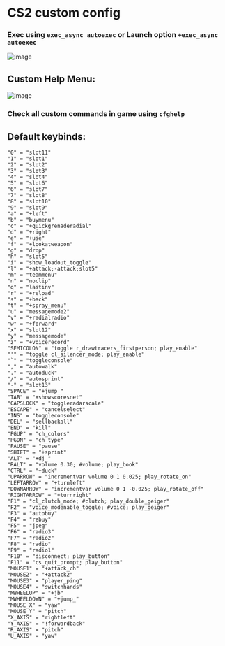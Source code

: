 # CS2 custom config
### Exec using `exec_async autoexec` or Launch option `+exec_async autoexec`
![image](https://github.com/Lund1337/CS2-cfg/assets/59971256/fd0af2d0-c017-49e9-9280-10a11a4aae7d)
## Custom Help Menu:
![image](https://github.com/Lund1337/CS2-cfg/assets/59971256/4fa32133-0c4b-474b-9522-2defc306cd93)
### Check all custom commands in game using `cfghelp`
## Default keybinds:
```
"0" = "slot11"
"1" = "slot1"
"2" = "slot2"
"3" = "slot3"
"4" = "slot4"
"5" = "slot6"
"6" = "slot7"
"7" = "slot8"
"8" = "slot10"
"9" = "slot9"
"a" = "+left"
"b" = "buymenu"
"c" = "+quickgrenaderadial"
"d" = "+right"
"e" = "+use"
"f" = "+lookatweapon"
"g" = "drop"
"h" = "slot5"
"i" = "show_loadout_toggle"
"l" = "+attack;-attack;slot5"
"m" = "teammenu"
"n" = "noclip"
"q" = "lastinv"
"r" = "+reload"
"s" = "+back"
"t" = "+spray_menu"
"u" = "messagemode2"
"v" = "+radialradio"
"w" = "+forward"
"x" = "slot12"
"y" = "messagemode"
"z" = "+voicerecord"
"SEMICOLON" = "toggle r_drawtracers_firstperson; play_enable"
"'" = "toggle cl_silencer_mode; play_enable"
"`" = "toggleconsole"
"," = "autowalk"
"." = "autoduck"
"/" = "autosprint"
"-" = "slot13"
"SPACE" = "+jump_"
"TAB" = "+showscoresnet"
"CAPSLOCK" = "toggleradarscale"
"ESCAPE" = "cancelselect"
"INS" = "toggleconsole"
"DEL" = "sellbackall"
"END" = "kill"
"PGUP" = "ch_colors"
"PGDN" = "ch_type"
"PAUSE" = "pause"
"SHIFT" = "+sprint"
"ALT" = "+dj_"
"RALT" = "volume 0.30; #volume; play_book"
"CTRL" = "+duck"
"UPARROW" = "incrementvar volume 0 1 0.025; play_rotate_on"
"LEFTARROW" = "+turnleft"
"DOWNARROW" = "incrementvar volume 0 1 -0.025; play_rotate_off"
"RIGHTARROW" = "+turnright"
"F1" = "cl_clutch_mode; #clutch; play_double_geiger"
"F2" = "voice_modenable_toggle; #voice; play_geiger"
"F3" = "autobuy"
"F4" = "rebuy"
"F5" = "jpeg"
"F6" = "radio3"
"F7" = "radio2"
"F8" = "radio"
"F9" = "radio1"
"F10" = "disconnect; play_button"
"F11" = "cs_quit_prompt; play_button"
"MOUSE1" = "+attack_ch"
"MOUSE2" = "+attack2"
"MOUSE3" = "player_ping"
"MOUSE4" = "switchhands"
"MWHEELUP" = "+jb"
"MWHEELDOWN" = "+jump_"
"MOUSE_X" = "yaw"
"MOUSE_Y" = "pitch"
"X_AXIS" = "rightleft"
"Y_AXIS" = "!forwardback"
"R_AXIS" = "pitch"
"U_AXIS" = "yaw"
```
